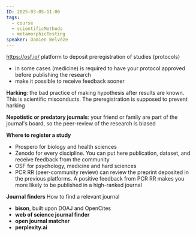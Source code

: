 ```yaml
---
ID: 2025-03-05-11:00
tags:
  - course
  - scientificMethods
  - metamorphicTesting
speaker: Damien Belvéze
---
```

https://osf.io/ platform to deposit preregistration of studies (protocols)
- in some cases (medicine) is required to have your protocol approved before publishing the research
- make it possible to receive feedback sooner

**Harking**: the bad practice of making hypothesis after results are known. This is scientific misconducts. The preregistration is supposed to prevent harking

**Nepotistic or predatory journals**: your friend or family are part of the journal's board, so the peer-review of the research is biased

**Where to register a study**
- Prospero for biology and health sciences
- Zenodo for every discipline. You can put here publication, dataset, and receive feedback from the community
- OSF for psychology, medicine and hard sciences
- PCR RR (peer-community review) can review the preprint deposited in the previous platforms. A positive feedback from PCR RR makes you more likely to be published in a high-ranked journal

**Journal finders**
How to find a relevant journal
- **bison**, built upon DOAJ and OpenCites
- **web of science journal finder**
- **open journal matcher**
- **perplexity.ai**

